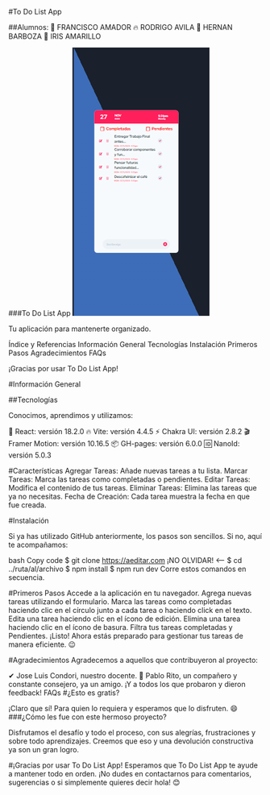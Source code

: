 #To Do List App

##Alumnos:
🚀 FRANCISCO AMADOR
🔥 RODRIGO AVILA
🧉 HERNAN BARBOZA
🧉 IRIS AMARILLO

###To Do List App
![To do List App](image.png)

Tu aplicación para mantenerte organizado.

Índice y Referencias
Información General
Tecnologías
Instalación
Primeros Pasos
Agradecimientos
FAQs

¡Gracias por usar To Do List App!


#Información General

##Tecnologías

Conocimos, aprendimos y utilizamos:

🚀 React: versión 18.2.0
🔥 Vite: versión 4.4.5
⚡ Chakra UI: versión 2.8.2
🎬 Framer Motion: versión 10.16.5
📦 GH-pages: versión 6.0.0
🆔 NanoId: versión 5.0.3

#Características
Agregar Tareas: Añade nuevas tareas a tu lista.
Marcar Tareas: Marca las tareas como completadas o pendientes.
Editar Tareas: Modifica el contenido de tus tareas.
Eliminar Tareas: Elimina las tareas que ya no necesitas.
Fecha de Creación: Cada tarea muestra la fecha en que fue creada.

#Instalación

Si ya has utilizado GitHub anteriormente, los pasos son sencillos. Si no, aquí te acompañamos:

bash
Copy code
$ git clone https://aeditar.com ¡NO OLVIDAR! <--
$ cd ../ruta/al/archivo
$ npm install
$ npm run dev
Corre estos comandos en secuencia.

#Primeros Pasos
Accede a la aplicación en tu navegador.
Agrega nuevas tareas utilizando el formulario.
Marca las tareas como completadas haciendo clic en el círculo junto a cada tarea o haciendo click en el texto.
Edita una tarea haciendo clic en el ícono de edición.
Elimina una tarea haciendo clic en el ícono de basura.
Filtra tus tareas completadas y Pendientes.
¡Listo! Ahora estás preparado para gestionar tus tareas de manera eficiente. 😉

#Agradecimientos
Agradecemos a aquellos que contribuyeron al proyecto:

✔ Jose Luis Condori, nuestro docente.
🧞 Pablo Rito, un compañero y constante consejero, ya un amigo.
¡Y a todos los que probaron y dieron feedback!
FAQs
#¿Esto es gratis?

¡Claro que sí! Para quien lo requiera y esperamos que lo disfruten. 😄
###¿Cómo les fue con este hermoso proyecto?

Disfrutamos el desafío y todo el proceso, con sus alegrías, frustraciones y sobre todo aprendizajes. Creemos que eso y una devolución constructiva ya son un gran logro.




#¡Gracias por usar To Do List App!
Esperamos que To Do List App te ayude a mantener todo en orden. ¡No dudes en contactarnos para comentarios, sugerencias o si simplemente quieres decir hola! 😊